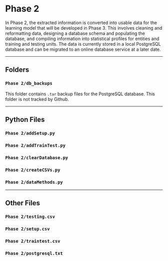 # Phase 2
In Phase 2, the extracted information is converted into usable data for the learning model that will be developed in Phase 3. This involves cleaning and reformatting data, designing a database schema and populating the database, and compiling information into statistical profiles for entities and training and testing units. The data is currently stored in a local PostgreSQL database and can be migrated to an online database service at a later date.

---

## Folders

### `Phase 2/db_backups`
This folder contains `.tar` backup files for the PostgreSQL database. This folder is not tracked by Github.

---

## Python Files

### `Phase 2/addSetup.py`

### `Phase 2/addTrainTest.py`

### `Phase 2/clearDatabase.py`

### `Phase 2/createCSVs.py`

### `Phase 2/dataMethods.py`

---

## Other Files

### `Phase 2/testing.csv`

### `Phase 2/setup.csv`

### `Phase 2/traintest.csv`

### `Phase 2/postgresql.txt`
